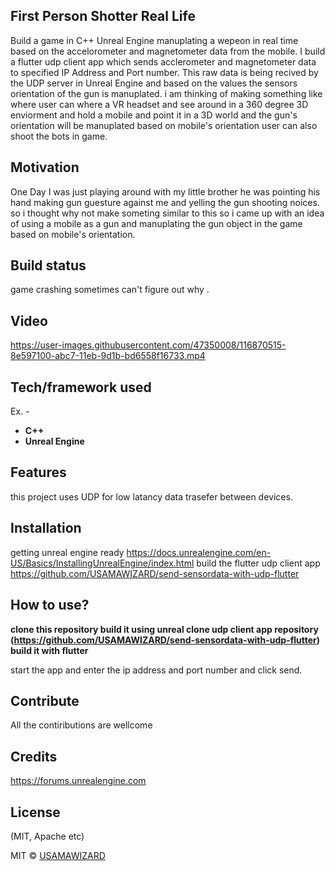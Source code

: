 ## First Person Shotter Real Life
Build a game in  C++ Unreal Engine manuplating a wepeon in real time based on the accelorometer and magnetometer data from the mobile.
I build a flutter udp client app which sends acclerometer and magnetometer data to specified IP Address and Port number.
This raw data is being recived by the UDP server in Unreal Engine and based on the values the sensors orientation of the gun is manuplated.
i am thinking of making something like where user can where a VR headset and see around in a 360 degree 3D enviorment and hold a mobile and point it in a 3D world and the gun's orientation will be manuplated based on mobile's orientation user can also shoot  the bots in game.

## Motivation
One Day I was just playing around with my little brother he was pointing his hand making  gun guesture against me and yelling the gun shooting noices.
so i thought why not make someting similar to this so i came up with an idea  of  using a mobile as a gun and manuplating the gun object in the game based on mobile's orientation.


## Build status
game crashing sometimes can't figure out why .


## Video


https://user-images.githubusercontent.com/47350008/116870515-8e597100-abc7-11eb-9d1b-bd6558f16733.mp4


## Tech/framework used
Ex. -
<ul>
<li><b>C++</b></li>
<li><b>Unreal Engine</b></li>
</ul>

## Features
this project uses UDP for low latancy data trasefer between devices.



## Installation
getting unreal engine ready https://docs.unrealengine.com/en-US/Basics/InstallingUnrealEngine/index.html
build the flutter udp client app https://github.com/USAMAWIZARD/send-sensordata-with-udp-flutter 


## How to use?

<b>clone this repository build it using unreal </b>
<b>clone udp client app repository (https://github.com/USAMAWIZARD/send-sensordata-with-udp-flutter)  build it with flutter </b>

start the app and enter the ip address and port number and click send.


## Contribute

All the contiributions are wellcome

## Credits
https://forums.unrealengine.com


## License
(MIT, Apache etc)

MIT © [USAMAWIZARD]()
